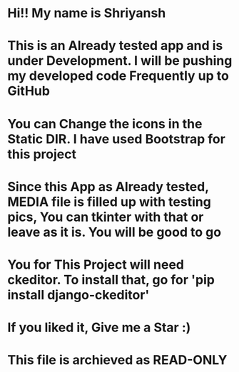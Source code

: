 # Hi!! My name is Shriyansh 
# This is an Already tested app and is under Development. I will be pushing my developed code Frequently up to GitHub
# You can Change the icons in the Static DIR. I have used Bootstrap for this project
# Since this App as Already tested, MEDIA file is filled up with testing pics, You can tkinter with that or leave as it is. You will be good to go

# You for This Project will need ckeditor. To install that, go for 'pip install django-ckeditor'
# If you liked it, Give me a Star :)
# This file is archieved as READ-ONLY